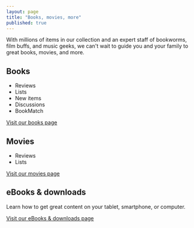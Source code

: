 ```yaml
---
layout: page
title: "Books, movies, more"
published: true
---
```


With millions of items in our collection and an expert staff of bookworms, film buffs, and music geeks, we can't wait to guide you and your family to great books, movies, and more.

## Books

- Reviews
- Lists
- New items
- Discussions
- BookMatch

[Visit our books page](#)

## Movies

- Reviews
- Lists

[Visit our movies page](#)

## eBooks & downloads

Learn how to get great content on your tablet, smartphone, or computer.

[Visit our eBooks & downloads page](#)

